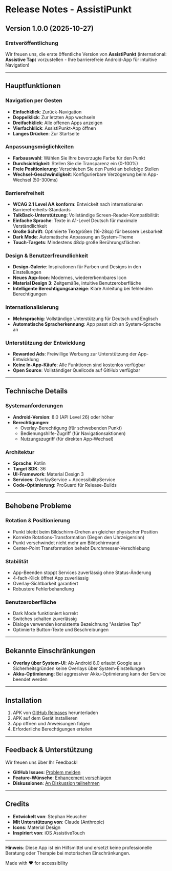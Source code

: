 # Release Notes - AssistiPunkt

## Version 1.0.0 (2025-10-27)

### Erstveröffentlichung

Wir freuen uns, die erste öffentliche Version von **AssistiPunkt** (international: **Assistive Tap**) vorzustellen - Ihre barrierefreie Android-App für intuitive Navigation!

---

## Hauptfunktionen

### Navigation per Gesten
- **Einfachklick**: Zurück-Navigation
- **Doppelklick**: Zur letzten App wechseln
- **Dreifachklick**: Alle offenen Apps anzeigen
- **Vierfachklick**: AssistiPunkt-App öffnen
- **Langes Drücken**: Zur Startseite

### Anpassungsmöglichkeiten
- **Farbauswahl**: Wählen Sie Ihre bevorzugte Farbe für den Punkt
- **Durchsichtigkeit**: Stellen Sie die Transparenz ein (0-100%)
- **Freie Positionierung**: Verschieben Sie den Punkt an beliebige Stellen
- **Wechsel-Geschwindigkeit**: Konfigurierbare Verzögerung beim App-Wechsel (50-300ms)

### Barrierefreiheit
- **WCAG 2.1 Level AA konform**: Entwickelt nach internationalen Barrierefreiheits-Standards
- **TalkBack-Unterstützung**: Vollständige Screen-Reader-Kompatibilität
- **Einfache Sprache**: Texte in A1-Level Deutsch für maximale Verständlichkeit
- **Große Schrift**: Optimierte Textgrößen (16-28sp) für bessere Lesbarkeit
- **Dark Mode**: Automatische Anpassung an System-Theme
- **Touch-Targets**: Mindestens 48dp große Berührungsflächen

### Design & Benutzerfreundlichkeit
- **Design-Galerie**: Inspirationen für Farben und Designs in den Einstellungen
- **Neues App-Icon**: Modernes, wiedererkennbares Icon
- **Material Design 3**: Zeitgemäße, intuitive Benutzeroberfläche
- **Intelligente Berechtigungsanzeige**: Klare Anleitung bei fehlenden Berechtigungen

### Internationalisierung
- **Mehrsprachig**: Vollständige Unterstützung für Deutsch und Englisch
- **Automatische Spracherkennung**: App passt sich an System-Sprache an

### Unterstützung der Entwicklung
- **Rewarded Ads**: Freiwillige Werbung zur Unterstützung der App-Entwicklung
- **Keine In-App-Käufe**: Alle Funktionen sind kostenlos verfügbar
- **Open Source**: Vollständiger Quellcode auf GitHub verfügbar

---

## Technische Details

### Systemanforderungen
- **Android-Version**: 8.0 (API Level 26) oder höher
- **Berechtigungen**:
  - Overlay-Berechtigung (für schwebenden Punkt)
  - Bedienungshilfe-Zugriff (für Navigationsaktionen)
  - Nutzungszugriff (für direkten App-Wechsel)

### Architektur
- **Sprache**: Kotlin
- **Target SDK**: 36
- **UI-Framework**: Material Design 3
- **Services**: OverlayService + AccessibilityService
- **Code-Optimierung**: ProGuard für Release-Builds

---

## Behobene Probleme

### Rotation & Positionierung
- Punkt bleibt beim Bildschirm-Drehen an gleicher physischer Position
- Korrekte Rotations-Transformation (Gegen den Uhrzeigersinn)
- Punkt verschwindet nicht mehr am Bildschirmrand
- Center-Point Transformation behebt Durchmesser-Verschiebung

### Stabilität
- App-Beenden stoppt Services zuverlässig ohne Status-Änderung
- 4-fach-Klick öffnet App zuverlässig
- Overlay-Sichtbarkeit garantiert
- Robustere Fehlerbehandlung

### Benutzeroberfläche
- Dark Mode funktioniert korrekt
- Switches schalten zuverlässig
- Dialoge verwenden konsistente Bezeichnung "Assistive Tap"
- Optimierte Button-Texte und Beschreibungen

---

## Bekannte Einschränkungen

- **Overlay über System-UI**: Ab Android 8.0 erlaubt Google aus Sicherheitsgründen keine Overlays über System-Einstellungen
- **Akku-Optimierung**: Bei aggressiver Akku-Optimierung kann der Service beendet werden

---

## Installation

1. APK von [GitHub Releases](https://github.com/Stephan-Heuscher/Back_Home_Dot/releases) herunterladen
2. APK auf dem Gerät installieren
3. App öffnen und Anweisungen folgen
4. Erforderliche Berechtigungen erteilen

---

## Feedback & Unterstützung

Wir freuen uns über Ihr Feedback!

- **GitHub Issues**: [Problem melden](https://github.com/Stephan-Heuscher/Back_Home_Dot/issues)
- **Feature-Wünsche**: [Enhancement vorschlagen](https://github.com/Stephan-Heuscher/Back_Home_Dot/issues/new)
- **Diskussionen**: [An Diskussion teilnehmen](https://github.com/Stephan-Heuscher/Back_Home_Dot/discussions)

---

## Credits

- **Entwickelt von**: Stephan Heuscher
- **Mit Unterstützung von**: Claude (Anthropic)
- **Icons**: Material Design
- **Inspiriert von**: iOS AssistiveTouch

---

**Hinweis**: Diese App ist ein Hilfsmittel und ersetzt keine professionelle Beratung oder Therapie bei motorischen Einschränkungen.

Made with ❤️ for accessibility
